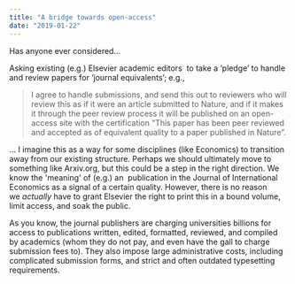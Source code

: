 ```yaml
---
title: "A bridge towards open-access"
date: "2019-01-22"
---
```


Has anyone ever considered...

Asking existing (e.g.) Elsevier academic editors  to take a ‘pledge’ to handle and review papers for ‘journal equivalents’; e.g.,

> I agree to handle submissions, and send this out to reviewers who will review this as if it were an article submitted to Nature, and if it makes it through the peer review process it will be published on an open-access site with the certification “This paper has been peer reviewed and accepted as of equivalent quality to a paper published in Nature”.

… I imagine this as a way for some disciplines (like Economics) to transition away from our existing structure. Perhaps we should ultimately move to something like Arxiv.org, but this could be a step in the right direction. We know the 'meaning' of (e.g.) an  publication in the Journal of International Economics as a signal of a certain quality. However, there is no reason we _actually_ have to grant Elsevier the right to print this in a bound volume, limit access, and soak the public.

As you know, the journal publishers are charging universities billions for access to publications written, edited, formatted, reviewed, and compiled by academics (whom they do not pay, and even have the gall to charge submission fees to). They also impose large administrative costs, including complicated submission forms, and strict and often outdated typesetting requirements.
